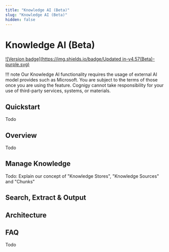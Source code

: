 ```yaml
---
title: "Knowledge AI (Beta)"
slug: "Knowledge AI (Beta)"
hidden: false
---
```


# Knowledge AI (Beta)

[![Version badge](https://img.shields.io/badge/Updated in-v4.57(Beta)-purple.svg)](../release-notes/4.57.md)

!!! note
    Our Knowledge AI functionality requires the usage of external AI model provides such as Microsoft. You are subject to the terms of those once you are using the feature. Cognigy cannot take responsibility for your use of third-party services, systems, or materials.

## Quickstart
Todo

## Overview
Todo

## Manage Knowledge
Todo: Explain our concept of "Knowledge Stores", "Knowledge Sources" and "Chunks"

## Search, Extract & Output

## Architecture

## FAQ

Todo